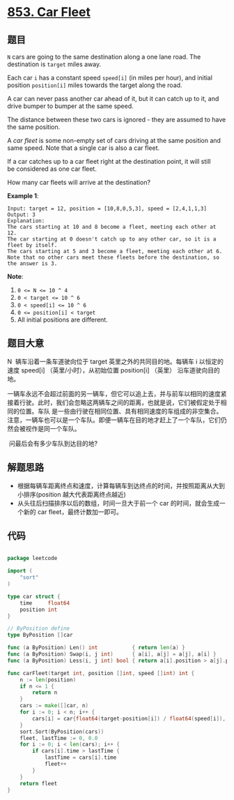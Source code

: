 # [853. Car Fleet](https://leetcode.com/problems/car-fleet/)


## 题目

`N` cars are going to the same destination along a one lane road. The destination is `target` miles away.

Each car `i` has a constant speed `speed[i]` (in miles per hour), and initial position `position[i]` miles towards the target along the road.

A car can never pass another car ahead of it, but it can catch up to it, and drive bumper to bumper at the same speed.

The distance between these two cars is ignored - they are assumed to have the same position.

A *car fleet* is some non-empty set of cars driving at the same position and same speed. Note that a single car is also a car fleet.

If a car catches up to a car fleet right at the destination point, it will still be considered as one car fleet.

How many car fleets will arrive at the destination?

**Example 1**:

    Input: target = 12, position = [10,8,0,5,3], speed = [2,4,1,1,3]
    Output: 3
    Explanation:
    The cars starting at 10 and 8 become a fleet, meeting each other at 12.
    The car starting at 0 doesn't catch up to any other car, so it is a fleet by itself.
    The cars starting at 5 and 3 become a fleet, meeting each other at 6.
    Note that no other cars meet these fleets before the destination, so the answer is 3.

**Note**:

1. `0 <= N <= 10 ^ 4`
2. `0 < target <= 10 ^ 6`
3. `0 < speed[i] <= 10 ^ 6`
4. `0 <= position[i] < target`
5. All initial positions are different.


## 题目大意

N  辆车沿着一条车道驶向位于 target 英里之外的共同目的地。每辆车 i 以恒定的速度 speed[i] （英里/小时），从初始位置 position[i] （英里） 沿车道驶向目的地。

一辆车永远不会超过前面的另一辆车，但它可以追上去，并与前车以相同的速度紧接着行驶。此时，我们会忽略这两辆车之间的距离，也就是说，它们被假定处于相同的位置。车队 是一些由行驶在相同位置、具有相同速度的车组成的非空集合。注意，一辆车也可以是一个车队。即便一辆车在目的地才赶上了一个车队，它们仍然会被视作是同一个车队。

 问最后会有多少车队到达目的地?



## 解题思路


- 根据每辆车距离终点和速度，计算每辆车到达终点的时间，并按照距离从大到小排序(position 越大代表距离终点越近)
- 从头往后扫描排序以后的数组，时间一旦大于前一个 car 的时间，就会生成一个新的 car fleet，最终计数加一即可。


## 代码

```go

package leetcode

import (
	"sort"
)

type car struct {
	time     float64
	position int
}

// ByPosition define
type ByPosition []car

func (a ByPosition) Len() int           { return len(a) }
func (a ByPosition) Swap(i, j int)      { a[i], a[j] = a[j], a[i] }
func (a ByPosition) Less(i, j int) bool { return a[i].position > a[j].position }

func carFleet(target int, position []int, speed []int) int {
	n := len(position)
	if n <= 1 {
		return n
	}
	cars := make([]car, n)
	for i := 0; i < n; i++ {
		cars[i] = car{float64(target-position[i]) / float64(speed[i]), position[i]}
	}
	sort.Sort(ByPosition(cars))
	fleet, lastTime := 0, 0.0
	for i := 0; i < len(cars); i++ {
		if cars[i].time > lastTime {
			lastTime = cars[i].time
			fleet++
		}
	}
	return fleet
}

```